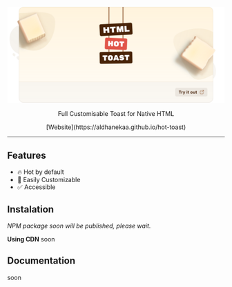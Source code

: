 ![Tux, the Linux mascot](/assets/header.svg)

<p style="text-align: center;">Full Customisable Toast for Native HTML</p>

<p align="center">
   [Website](https://aldhanekaa.github.io/hot-toast)
</p>

---

## Features

- 🔥 Hot by default
- 🔩 Easily Customizable
- ✅ Accessible

## Instalation

_NPM package soon will be published, please wait._

**Using CDN**
soon

## Documentation

soon

